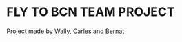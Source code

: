 # FLY TO BCN TEAM PROJECT


Project made by [Wally](https://github.com/studiosally), [Carles](https://github.com/sernalab) and [Bernat](https://github.com/picapoll)
